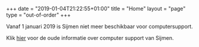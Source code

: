 +++
date = "2019-01-04T21:22:55+01:00"
title = "Home"
layout = "page"
type = "out-of-order"
+++

Vanaf 1 januari 2019 is Sijmen niet meer beschikbaar voor computersupport.

Klik [hier](oldindex) voor de oude informatie over computer support van Sijmen. 
